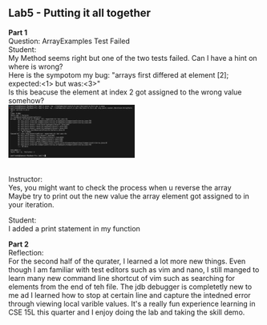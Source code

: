 ## Lab5 - Putting it all together
**Part 1**<br>
Question: ArrayExamples Test Failed<br>
Student: <br>
My Method seems right but one of the two tests failed. Can I have a hint on where is wrong? <br>
Here is the sympotom my bug: "arrays first differed at element [2]; expected:<1> but was:<3>" <br>
Is this beacuse the element at index 2 got assigned to the wrong value somehow?<br>
<img src = "1.png" width = "50%" height = "50%"><br><br>

Instructor: <br>
Yes, you might want to check the process when u reverse the array<br>
Maybe try to print out the new value the array element got assigned to in your iteration.

Student:<br>
I added a print statement in my function<br>



**Part 2**<br>
Reflection:<br>
For the second half of the qurater, I learned a lot more new things. Even though I am familiar with test editors such as vim and nano, I still manged to learn many new command line shortcut of vim such as searching for elements from the end of teh file. The jdb debugger is completetly new to me ad I learned how to stop at certain line and capture the intedned error through viewing local varible values. It's a really fun experience learning in CSE 15L this quarter and I enjoy doing the lab and taking the skill demo.
